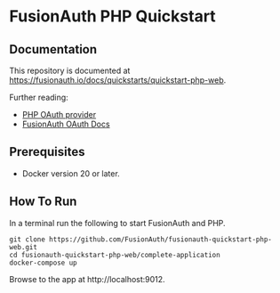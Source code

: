 # FusionAuth PHP Quickstart

## Documentation

This repository is documented at https://fusionauth.io/docs/quickstarts/quickstart-php-web.

Further reading:
- [PHP OAuth provider](https://github.com/jerryhopper/oauth2-fusionauth)
- [FusionAuth OAuth Docs](https://fusionauth.io/docs/v1/tech/oauth/endpoints)

## Prerequisites

- Docker version 20 or later.

## How To Run

In a terminal run the following to start FusionAuth and PHP.

```shell
git clone https://github.com/FusionAuth/fusionauth-quickstart-php-web.git
cd fusionauth-quickstart-php-web/complete-application
docker-compose up
```

Browse to the app at http://localhost:9012.